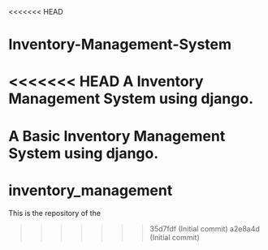 <<<<<<< HEAD
# Inventory-Management-System
<<<<<<< HEAD
A Inventory Management System using django.
=======
A Basic Inventory Management System using django.
=======
# inventory_management
This is the repository of the 
>>>>>>> 35d7fdf (Initial commit)
>>>>>>> a2e8a4d (Initial commit)

